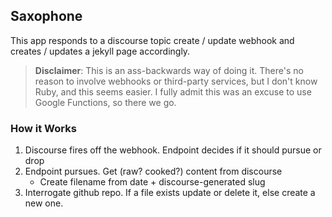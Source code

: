 ## Saxophone

This app responds to a discourse topic create / update webhook and creates / updates
a jekyll page accordingly.

> **Disclaimer**: This is an ass-backwards way of doing it. There's no reason to involve
> webhooks or third-party services, but I don't know Ruby, and this seems easier. I fully
> admit this was an excuse to use Google Functions, so there we go.


### How it Works

1. Discourse fires off the webhook. Endpoint decides if it should pursue or drop
1. Endpoint pursues. Get (raw? cooked?) content from discourse
	* Create filename from date + discourse-generated slug
1. Interrogate github repo. If a file exists update or delete it, else create a new one.